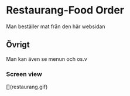 <h1> Restaurang-Food Order </h1>

Man beställer mat från den här websidan

<h2> Övrigt </h2>
 
 Man kan även se menun och os.v

<h3> Screen view </h3>
 [](restaurang.gif)
